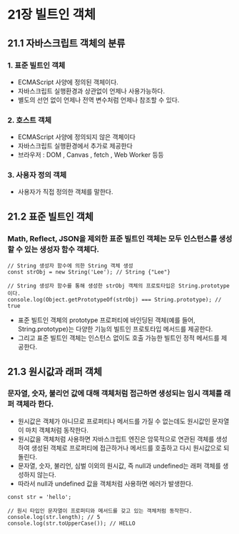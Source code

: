 # 21장 빌트인 객체

## 21.1 자바스크립트 객체의 분류

### 1. 표준 빌트인 객체
- ECMAScript 사양에 정의된 객체이다.
- 자바스크립트 실행환경과 상관없이 언제나 사용가능하다.
- 별도의 선언 없이 언제나 전역 변수처럼 언제나 참조할 수 있다.

### 2. 호스트 객체
- ECMAScript 사양에 정의되지 않은 객체이다
- 자바스크립트 실행환경에서 추가로 제공한다
- 브라우저 : DOM , Canvas , fetch , Web Worker 등등

### 3. 사용자 정의 객체
- 사용자가 직접 정의한 객체를 말한다.

## 21.2 표준 빌트인 객체

### Math, Reflect, JSON을 제외한 표준 빌트인 객체는 모두 인스턴스를 생성할 수 있는 생성자 함수 객체다.

```Js
// String 생성자 함수에 의한 String 객체 생성
const strObj = new String('Lee'); // String {"Lee"}

// String 생성자 함수를 통해 생성한 strObj 객체의 프로토타입은 String.prototype이다.
console.log(Object.getPrototypeOf(strObj) === String.prototype); // true
```

- 표준 빌트인 객체의 prototype 프로퍼티에 바인딩된 객체(예를 들어, String.prototype)는 다양한 기능의 빌트인 프로토타입 메서드를 제공한다. 
- 그리고 표준 빌트인 객체는 인스턴스 없이도 호출 가능한 빌트인 정적 메서드를 제공한다.

## 21.3 원시값과 래퍼 객체

### 문자열, 숫자, 불리언 값에 대해 객체처럼 접근하면 생성되는 임시 객체를 래퍼 객체라 한다. 

- 원시값은 객체가 아니므로 프로퍼티나 메서드를 가질 수 없는데도 원시값인 문자열이 마치 객체처럼 동작한다.
- 원시값을 객체처럼 사용하면 자바스크립트 엔진은 암묵적으로 연관된 객체를 생성하여 생성된 객체로 프로퍼티에 접근하거나 메서드를 호출하고 다시 원시값으로 되돌린다.
- 문자열, 숫자, 불리언, 심벌 이외의 원시값, 즉 null과 undefined는 래퍼 객체를 생성하지 않는다. 
- 따라서 null과 undefined 값을 객체처럼 사용하면 에러가 발생한다.

```Js
const str = 'hello';

// 원시 타입인 문자열이 프로퍼티와 메서드를 갖고 있는 객체처럼 동작한다.
console.log(str.length); // 5
console.log(str.toUpperCase()); // HELLO

```


